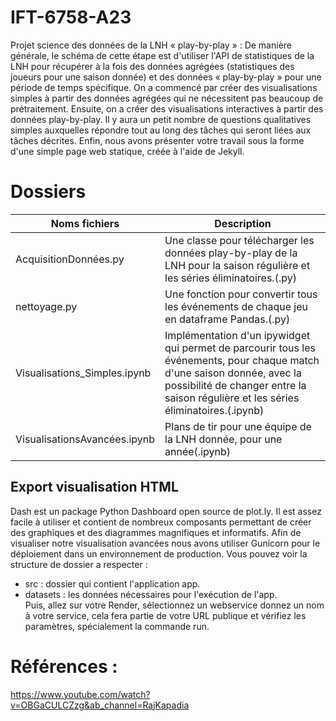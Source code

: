 # IFT-6758-A23  
Projet science des données de la LNH  « play-by-play » : De manière générale, le schéma de cette étape est d'utiliser l'API de statistiques de la LNH pour récupérer à la fois des données agrégées (statistiques des joueurs pour une saison donnée) et des données « play-by-play » pour une période de temps spécifique. On a commencé par créer des visualisations simples à partir des données agrégées qui ne nécessitent pas beaucoup de prétraitement. Ensuite, on a créer des visualisations interactives à partir des données play-by-play. Il y aura un petit nombre de questions qualitatives simples auxquelles répondre tout au long des tâches qui seront liées aux tâches décrites. Enfin, nous avons présenter votre travail sous la forme d'une simple page web statique, créée à l'aide de Jekyll.  

# Dossiers
| Noms fichiers | Description |
| ------------- | ------------- |
| AcquisitionDonnées.py | Une classe pour télécharger les données play-by-play de la LNH pour la saison régulière et les séries éliminatoires.(.py) |
| nettoyage.py |Une fonction pour convertir tous les événements de chaque jeu en dataframe Pandas.(.py) |
| Visualisations_Simples.ipynb | Implémentation d'un ipywidget qui permet de parcourir tous les événements, pour chaque match d'une saison donnée, avec la possibilité de changer entre la saison régulière et les séries éliminatoires.(.ipynb) |
| VisualisationsAvancées.ipynb |Plans de tir pour une équipe de la LNH donnée, pour une année(.ipynb) |


## Export visualisation HTML  
Dash est un package Python Dashboard open source de plot.ly. Il est assez facile à utiliser et contient de nombreux composants permettant de créer des graphiques et des diagrammes magnifiques et informatifs. Afin de visualiser notre visualisation avancées nous avons utiliser Gunicorn pour le déploiement dans un environnement de production.   Vous pouvez voir la structure de dossier a respecter :  
* src : dossier qui contient l'application app.
* datasets : les données nécessaires pour l'exécution de l'app.  
Puis, allez sur votre Render, sélectionnez un webservice donnez un nom à votre service, cela fera partie de votre URL publique et vérifiez les paramètres, spécialement la commande run.  
















# Références : 
https://www.youtube.com/watch?v=OBGaCULCZzg&ab_channel=RajKapadia
